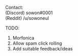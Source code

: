 Contact:  
(Discord) sowon#0001  
(Reddit) /u/sowoneul  

TODO:
1. Morfonica
2. Allow spam click rolling
4. Add suitable feedback/ideas
